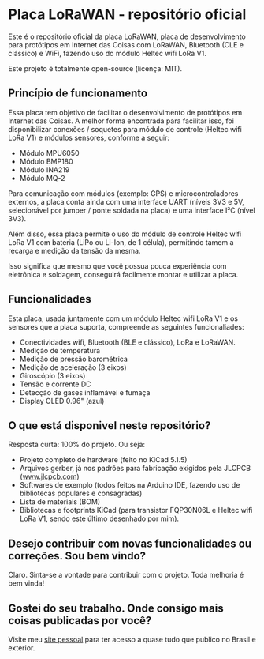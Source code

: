 # Placa LoRaWAN - repositório oficial

Este é o repositório oficial da placa LoRaWAN, placa de desenvolvimento para protótipos em Internet das Coisas com LoRaWAN, Bluetooth (CLE e clássico) e WiFi, fazendo uso do módulo Heltec wifi LoRa V1.

Este projeto é totalmente open-source (licença: MIT).

## Princípio de funcionamento

Essa placa tem objetivo de facilitar o desenvolvimento de protótipos em Internet das Coisas. A melhor forma encontrada para facilitar isso, foi disponibilizar conexões / soquetes para módulo de controle (Heltec wifi LoRa V1) e módulos sensores, conforme a seguir:

* Módulo MPU6050
* Módulo BMP180
* Módulo INA219
* Módulo MQ-2

Para comunicação com módulos (exemplo: GPS) e microcontroladores externos, a placa conta ainda com uma interface UART (níveis 3V3 e 5V, selecionável por jumper / ponte soldada na placa) e uma interface I²C (nível 3V3).

Além disso, essa placa permite o uso do módulo de controle Heltec wifi LoRa V1 com bateria (LiPo ou Li-Ion, de 1 célula), permitindo tamem a recarga e medição da tensão da mesma.

Isso significa que mesmo que você possua pouca experiência com eletrônica e soldagem, conseguirá facilmente montar e utilizar a placa.

## Funcionalidades

Esta placa, usada juntamente com um módulo Heltec wifi LoRa V1 e os sensores que a placa suporta, compreende as seguintes funcionaliades:
 
* Conectividades wifi, Bluetooth (BLE e clássico), LoRa e LoRaWAN.
* Medição de temperatura
* Medição de pressão barométrica
* Medição de aceleração (3 eixos)
* Giroscópio (3 eixos)
* Tensão e corrente DC
* Detecção de gases inflamávei e fumaça
* Display OLED 0.96" (azul)

## O que está disponivel neste repositório?

Resposta curta: 100% do projeto. Ou seja:

* Projeto completo de hardware (feito no KiCad 5.1.5)
* Arquivos gerber, já nos padrões para fabricação exigidos pela JLCPCB (www.jlcpcb.com)
* Softwares de exemplo (todos feitos na Arduino IDE, fazendo uso de bibliotecas populares e consagradas)
* Lista de materiais (BOM)
* Bibliotecas e footprints KiCad (para transistor FQP30N06L e Heltec wifi LoRa V1, sendo este último desenhado por mim).

## Desejo contribuir com novas funcionalidades ou correções. Sou bem vindo?

Claro. Sinta-se a vontade para contribuir com o projeto. Toda melhoria é bem vinda!

## Gostei do seu trabalho. Onde consigo mais coisas publicadas por você?

Visite meu [site pessoal](www.pedrobertoleti.com) para ter acesso a quase tudo que publico no Brasil e exterior.